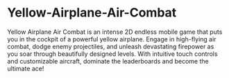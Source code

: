 # Yellow-Airplane-Air-Combat
 Yellow Airplane Air Combat is an intense 2D endless mobile game that puts you in the cockpit of a powerful yellow airplane. Engage in high-flying air combat, dodge enemy projectiles, and unleash devastating firepower as you soar through beautifully designed levels. With intuitive touch controls and customizable aircraft, dominate the leaderboards and become the ultimate ace!
